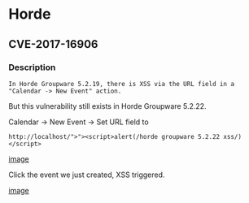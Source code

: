 # Horde

## CVE-2017-16906

### Description

	In Horde Groupware 5.2.19, there is XSS via the URL field in a "Calendar -> New Event" action.

But this vulnerability still exists in Horde Groupware 5.2.22.

Calendar -> New Event -> Set URL field to

	http://localhost/">"><script>alert(/horde groupware 5.2.22 xss/)</script>
	
[image](https://raw.githubusercontent.com/starnightcyber/Miscellaneous/master/Horde/1.png)

Click the event we just created, XSS triggered.

[image](https://raw.githubusercontent.com/starnightcyber/Miscellaneous/master/Horde/2.png)
